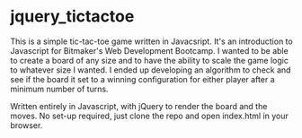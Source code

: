 # jquery_tictactoe
This is a simple tic-tac-toe game written in Javacsript. It's an introduction to Javascript for Bitmaker's Web Development Bootcamp. I wanted to be able to create a board of any size and to have the ability to scale the game logic to whatever size I wanted. I ended up developing an algorithm to check and see if the board it set to a winning configuration for either player after a minimum number of turns.

Written entirely in Javascript, with jQuery to render the board and the moves. No set-up required, just clone the repo and open index.html in your browser.
